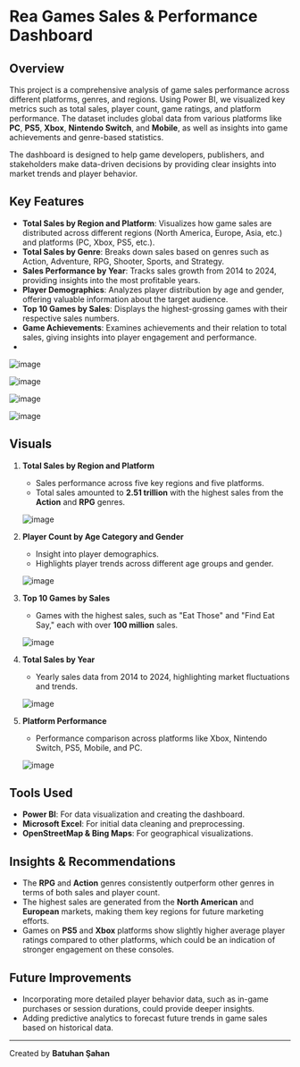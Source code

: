 # Rea Games Sales & Performance Dashboard

## Overview

This project is a comprehensive analysis of game sales performance across different platforms, genres, and regions. Using Power BI, we visualized key metrics such as total sales, player count, game ratings, and platform performance. The dataset includes global data from various platforms like **PC**, **PS5**, **Xbox**, **Nintendo Switch**, and **Mobile**, as well as insights into game achievements and genre-based statistics.

The dashboard is designed to help game developers, publishers, and stakeholders make data-driven decisions by providing clear insights into market trends and player behavior.

## Key Features

- **Total Sales by Region and Platform**: Visualizes how game sales are distributed across different regions (North America, Europe, Asia, etc.) and platforms (PC, Xbox, PS5, etc.).
- **Total Sales by Genre**: Breaks down sales based on genres such as Action, Adventure, RPG, Shooter, Sports, and Strategy.
- **Sales Performance by Year**: Tracks sales growth from 2014 to 2024, providing insights into the most profitable years.
- **Player Demographics**: Analyzes player distribution by age and gender, offering valuable information about the target audience.
- **Top 10 Games by Sales**: Displays the highest-grossing games with their respective sales numbers.
- **Game Achievements**: Examines achievements and their relation to total sales, giving insights into player engagement and performance.
- 
![image](https://github.com/user-attachments/assets/68d49346-57d8-47b7-b07b-9c5dcedc4b11)

![image](https://github.com/user-attachments/assets/31eb1e81-091d-418e-ba06-eb8190fd9844)

![image](https://github.com/user-attachments/assets/41b03df6-64e4-490a-b27b-b2227badfb7f)

![image](https://github.com/user-attachments/assets/e4b61390-66eb-47e8-928b-e96e27ce32d2)

## Visuals

1. **Total Sales by Region and Platform**
   - Sales performance across five key regions and five platforms.
   - Total sales amounted to **2.51 trillion** with the highest sales from the **Action** and **RPG** genres.
   
   ![image](https://github.com/user-attachments/assets/6fa1f869-0d28-4c1d-85e9-a38898e5cb50)

2. **Player Count by Age Category and Gender**
   - Insight into player demographics.
   - Highlights player trends across different age groups and gender.
   
   ![image](https://github.com/user-attachments/assets/aaf6cc72-a34e-49b4-a412-e8dfe85afb42)

3. **Top 10 Games by Sales**
   - Games with the highest sales, such as "Eat Those" and "Find Eat Say," each with over **100 million** sales.
   
   ![image](https://github.com/user-attachments/assets/84939fa9-0c99-444f-ae36-289eb6fdab20)

4. **Total Sales by Year**
   - Yearly sales data from 2014 to 2024, highlighting market fluctuations and trends.
   
   ![image](https://github.com/user-attachments/assets/c2df9afb-bbfe-400f-bd99-5627c4f81190)

5. **Platform Performance**
   - Performance comparison across platforms like Xbox, Nintendo Switch, PS5, Mobile, and PC.
   
   ![image](https://github.com/user-attachments/assets/07391d00-9e36-4b74-8f08-2fbc7160664b)

## Tools Used

- **Power BI**: For data visualization and creating the dashboard.
- **Microsoft Excel**: For initial data cleaning and preprocessing.
- **OpenStreetMap & Bing Maps**: For geographical visualizations.

## Insights & Recommendations

- The **RPG** and **Action** genres consistently outperform other genres in terms of both sales and player count.
- The highest sales are generated from the **North American** and **European** markets, making them key regions for future marketing efforts.
- Games on **PS5** and **Xbox** platforms show slightly higher average player ratings compared to other platforms, which could be an indication of stronger engagement on these consoles.

## Future Improvements

- Incorporating more detailed player behavior data, such as in-game purchases or session durations, could provide deeper insights.
- Adding predictive analytics to forecast future trends in game sales based on historical data.

---

Created by **Batuhan Şahan**
